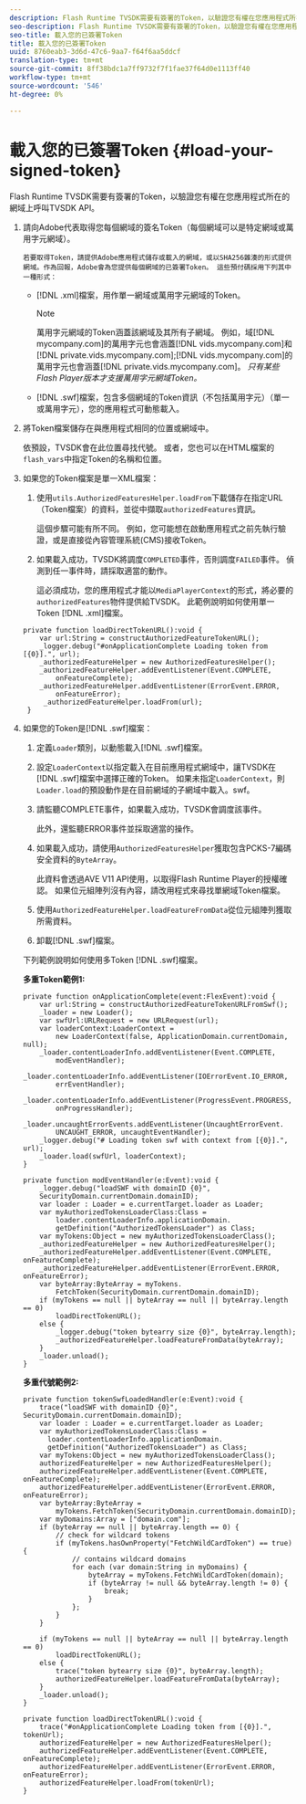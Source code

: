 ```yaml
---
description: Flash Runtime TVSDK需要有簽署的Token，以驗證您有權在您應用程式所在的網域上呼叫TVSDK API。
seo-description: Flash Runtime TVSDK需要有簽署的Token，以驗證您有權在您應用程式所在的網域上呼叫TVSDK API。
seo-title: 載入您的已簽署Token
title: 載入您的已簽署Token
uuid: 8760eab3-3d6d-47c6-9aa7-f64f6aa5ddcf
translation-type: tm+mt
source-git-commit: 8ff38bdc1a7ff9732f7f1fae37f64d0e1113ff40
workflow-type: tm+mt
source-wordcount: '546'
ht-degree: 0%

---
```



# 載入您的已簽署Token {#load-your-signed-token}

Flash Runtime TVSDK需要有簽署的Token，以驗證您有權在您應用程式所在的網域上呼叫TVSDK API。

1. 請向Adobe代表取得您每個網域的簽名Token（每個網域可以是特定網域或萬用字元網域）。

       若要取得Token，請提供Adobe應用程式儲存或載入的網域，或以SHA256雜湊的形式提供網域。作為回報，Adobe會為您提供每個網域的已簽署Token。 這些預付碼採用下列其中一種形式：
   
   * [!DNL .xml]檔案，用作單一網域或萬用字元網域的Token。

      >[!NOTE]
      >
      >萬用字元網域的Token涵蓋該網域及其所有子網域。 例如，域[!DNL mycompany.com]的萬用字元也會涵蓋[!DNL vids.mycompany.com]和[!DNL private.vids.mycompany.com];[!DNL vids.mycompany.com]的萬用字元也會涵蓋[!DNL private.vids.mycompany.com]。 *只有某些Flash Player版本才支援萬用字元網域Token。*

   * [!DNL .swf]檔案，包含多個網域的Token資訊（不包括萬用字元）（單一或萬用字元），您的應用程式可動態載入。

1. 將Token檔案儲存在與應用程式相同的位置或網域中。

   依預設，TVSDK會在此位置尋找代號。 或者，您也可以在HTML檔案的`flash_vars`中指定Token的名稱和位置。
1. 如果您的Token檔案是單一XML檔案：
   1. 使用`utils.AuthorizedFeaturesHelper.loadFrom`下載儲存在指定URL（Token檔案）的資料，並從中擷取`authorizedFeatures`資訊。

      這個步驟可能有所不同。 例如，您可能想在啟動應用程式之前先執行驗證，或是直接從內容管理系統(CMS)接收Token。

   1. 如果載入成功，TVSDK將調度`COMPLETED`事件，否則調度`FAILED`事件。 偵測到任一事件時，請採取適當的動作。

      這必須成功，您的應用程式才能以`MediaPlayerContext`的形式，將必要的`authorizedFeatures`物件提供給TVSDK。
   此範例說明如何使用單一Token [!DNL .xml]檔案。

   ```
   private function loadDirectTokenURL():void { 
       var url:String = constructAuthorizedFeatureTokenURL(); 
       _logger.debug("#onApplicationComplete Loading token from [{0}].", url); 
       _authorizedFeatureHelper = new AuthorizedFeaturesHelper(); 
       _authorizedFeatureHelper.addEventListener(Event.COMPLETE,  
           onFeatureComplete); 
       _authorizedFeatureHelper.addEventListener(ErrorEvent.ERROR,  
           onFeatureError); 
        _authorizedFeatureHelper.loadFrom(url); 
    }
   ```

1. 如果您的Token是[!DNL .swf]檔案：
   1. 定義`Loader`類別，以動態載入[!DNL .swf]檔案。
   1. 設定`LoaderContext`以指定載入在目前應用程式網域中，讓TVSDK在[!DNL .swf]檔案中選擇正確的Token。 如果未指定`LoaderContext`，則`Loader.load`的預設動作是在目前網域的子網域中載入。swf。
   1. 請監聽COMPLETE事件，如果載入成功，TVSDK會調度該事件。

      此外，還監聽ERROR事件並採取適當的操作。
   1. 如果載入成功，請使用`AuthorizedFeaturesHelper`獲取包含PCKS-7編碼安全資料的`ByteArray`。

      此資料會透過AVE V11 API使用，以取得Flash Runtime Player的授權確認。 如果位元組陣列沒有內容，請改用程式來尋找單網域Token檔案。
   1. 使用`AuthorizedFeatureHelper.loadFeatureFromData`從位元組陣列獲取所需資料。
   1. 卸載[!DNL .swf]檔案。

   下列範例說明如何使用多Token [!DNL .swf]檔案。

   **多重Token範例1:**

   ```
   private function onApplicationComplete(event:FlexEvent):void { 
       var url:String = constructAuthorizedFeatureTokenURLFromSwf();   
       _loader = new Loader(); 
       var swfUrl:URLRequest = new URLRequest(url); 
       var loaderContext:LoaderContext =  
           new LoaderContext(false, ApplicationDomain.currentDomain, null); 
       _loader.contentLoaderInfo.addEventListener(Event.COMPLETE,  
           modEventHandler); 
       _loader.contentLoaderInfo.addEventListener(IOErrorEvent.IO_ERROR,  
           errEventHandler); 
       _loader.contentLoaderInfo.addEventListener(ProgressEvent.PROGRESS,  
           onProgressHandler); 
       _loader.uncaughtErrorEvents.addEventListener(UncaughtErrorEvent. 
           UNCAUGHT_ERROR, uncaughtEventHandler); 
       _logger.debug("# Loading token swf with context from [{0}].", url); 
       _loader.load(swfUrl, loaderContext); 
   } 
   
   private function modEventHandler(e:Event):void { 
       _logger.debug("loadSWF with domainID {0}",  
       SecurityDomain.currentDomain.domainID); 
       var loader : Loader = e.currentTarget.loader as Loader; 
       var myAuthorizedTokensLoaderClass:Class =  
           loader.contentLoaderInfo.applicationDomain. 
           getDefinition("AuthorizedTokensLoader") as Class; 
       var myTokens:Object = new myAuthorizedTokensLoaderClass(); 
       _authorizedFeatureHelper = new AuthorizedFeaturesHelper(); 
       _authorizedFeatureHelper.addEventListener(Event.COMPLETE, onFeatureComplete); 
       _authorizedFeatureHelper.addEventListener(ErrorEvent.ERROR, onFeatureError); 
       var byteArray:ByteArray = myTokens. 
           FetchToken(SecurityDomain.currentDomain.domainID); 
       if (myTokens == null || byteArray == null || byteArray.length == 0) 
           loadDirectTokenURL(); 
       else { 
           _logger.debug("token bytearry size {0}", byteArray.length); 
           _authorizedFeatureHelper.loadFeatureFromData(byteArray); 
       } 
       _loader.unload(); 
   } 
   ```

   **多重代號範例2:**

   ```
   private function tokenSwfLoadedHandler(e:Event):void { 
       trace("loadSWF with domainID {0}", SecurityDomain.currentDomain.domainID); 
       var loader : Loader = e.currentTarget.loader as Loader; 
       var myAuthorizedTokensLoaderClass:Class =  
         loader.contentLoaderInfo.applicationDomain. 
         getDefinition("AuthorizedTokensLoader") as Class; 
       var myTokens:Object = new myAuthorizedTokensLoaderClass(); 
       authorizedFeatureHelper = new AuthorizedFeaturesHelper(); 
       authorizedFeatureHelper.addEventListener(Event.COMPLETE, onFeatureComplete); 
       authorizedFeatureHelper.addEventListener(ErrorEvent.ERROR, onFeatureError); 
       var byteArray:ByteArray =  
           myTokens.FetchToken(SecurityDomain.currentDomain.domainID); 
       var myDomains:Array = ["domain.com"]; 
       if (byteArray == null || byteArray.length == 0) { 
           // check for wildcard tokens 
           if (myTokens.hasOwnProperty("FetchWildCardToken") == true) { 
               // contains wildcard domains 
               for each (var domain:String in myDomains) { 
                   byteArray = myTokens.FetchWildCardToken(domain); 
                   if (byteArray != null && byteArray.length != 0) { 
                       break; 
                   } 
               }; 
           } 
       } 
   
       if (myTokens == null || byteArray == null || byteArray.length == 0) 
           loadDirectTokenURL(); 
       else { 
           trace("token bytearry size {0}", byteArray.length); 
           authorizedFeatureHelper.loadFeatureFromData(byteArray); 
       } 
       _loader.unload(); 
   } 
   
   private function loadDirectTokenURL():void { 
       trace("#onApplicationComplete Loading token from [{0}].", tokenUrl); 
       authorizedFeatureHelper = new AuthorizedFeaturesHelper(); 
       authorizedFeatureHelper.addEventListener(Event.COMPLETE, onFeatureComplete); 
       authorizedFeatureHelper.addEventListener(ErrorEvent.ERROR, onFeatureError); 
       authorizedFeatureHelper.loadFrom(tokenUrl); 
   }
   ```


